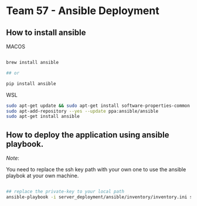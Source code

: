 # Team 57 - Ansible Deployment


## How to install ansible

MACOS

```bash

brew install ansible

## or

pip install ansible

```


WSL

```bash
sudo apt-get update && sudo apt-get install software-properties-common
sudo apt-add-repository --yes --update ppa:ansible/ansible
sudo apt-get install ansible

```
## How to deploy the application using ansible playbook.

*Note*:

You need to replace the ssh key path with your own one to use the ansible playbok at your own machine.

```bash

## replace the private-key to your local path
ansible-playbook -i server_deployment/ansible/inventory/inventory.ini server_deployment/ansible/playbook/deploy_flask.yml --private-key /Users/weizhao1/cloud_backend.key

```